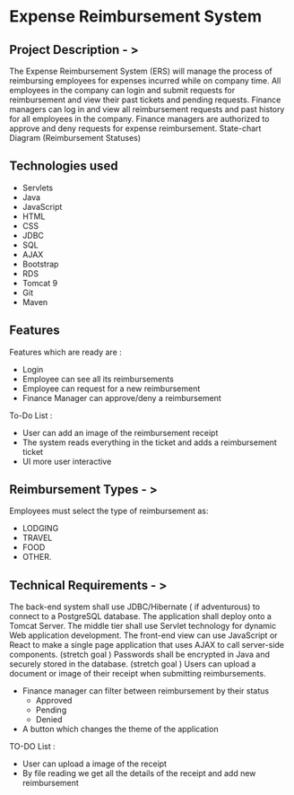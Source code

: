 # Expense Reimbursement System # 


## Project Description - >


The Expense Reimbursement System (ERS) will manage the process of reimbursing employees for expenses incurred while on company time. All employees in the company can login and submit requests for reimbursement and view their past tickets and pending requests. Finance managers can log in and view all reimbursement requests and past history for all employees in the company. Finance managers are authorized to approve and deny requests for expense reimbursement.
State-chart Diagram (Reimbursement Statuses)
     
## Technologies used
* Servlets 
* Java
* JavaScript 
* HTML 
* CSS
* JDBC 
* SQL 
* AJAX
* Bootstrap
* RDS
* Tomcat 9
* Git
* Maven  

## Features
Features which are ready are : 
* Login
* Employee can see all its reimbursements
* Employee can request for a new reimbursement
* Finance Manager can approve/deny a reimbursement

To-Do List :
* User can add an image of the reimbursement receipt
* The system reads everything in the ticket and adds a reimbursement ticket
* UI more user interactive



## Reimbursement Types - > 

Employees must select the type of reimbursement as: 
* LODGING
* TRAVEL
* FOOD
* OTHER.



## Technical Requirements - >

The back-end system shall use JDBC/Hibernate ( if adventurous) to connect to a PostgreSQL database. The application shall deploy onto a Tomcat Server. The middle tier shall use Servlet technology for dynamic Web application development. The front-end view can use JavaScript or React to make a single page application that uses AJAX to call server-side components. (stretch goal ) Passwords shall be encrypted in Java and securely stored in the database. (stretch goal ) Users can upload a document or image of their receipt when submitting reimbursements.


* Finance manager can filter between reimbursement by their status 
     * Approved
     * Pending
     * Denied
* A button which changes the theme of the application

TO-DO List : 
* User can upload a image of the receipt 
* By file reading we get all the details of the receipt and add new reimbursement 

